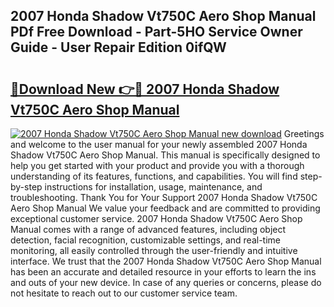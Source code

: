 ## 2007 Honda Shadow Vt750C Aero Shop Manual PDf Free Download - Part-5HO Service Owner Guide - User Repair Edition 0ifQW

# <h2><a href="http://bc10714.oget.top/?id=2007+Honda+Shadow+Vt750C+Aero+Shop+Manual">🔗Download New 👉🔴 2007 Honda Shadow Vt750C Aero Shop Manual</a></h2>

[![2007 Honda Shadow Vt750C Aero Shop Manual new download](https://i.imgur.com/5g1atiW.png)](http://bc10714.oget.top/?id=2007+Honda+Shadow+Vt750C+Aero+Shop+Manual)
Greetings and welcome to the user manual for your newly assembled 2007 Honda Shadow Vt750C Aero Shop Manual. This manual is specifically designed to help you get started with your product and provide you with a thorough understanding of its features, functions, and capabilities. You will find step-by-step instructions for installation, usage, maintenance, and troubleshooting. Thank You for Your Support 2007 Honda Shadow Vt750C Aero Shop Manual We value your feedback and are committed to providing exceptional customer service. 2007 Honda Shadow Vt750C Aero Shop Manual comes with a range of advanced features, including object detection, facial recognition, customizable settings, and real-time monitoring, all easily controlled through the user-friendly and intuitive interface. We trust that the 2007 Honda Shadow Vt750C Aero Shop Manual has been an accurate and detailed resource in your efforts to learn the ins and outs of your new device. In case of any queries or concerns, please do not hesitate to reach out to our customer service team.
